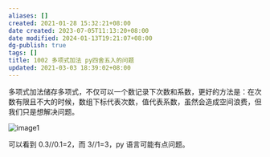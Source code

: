 ```yaml
---
aliases: []
created: 2021-01-28 15:32:21+08:00
date created: 2023-07-05T11:13:20+08:00
date modified: 2024-01-13T19:21:07+08:00
dg-publish: true
tags: []
title: 1002 多项式加法 py四舍五入的问题
updated: 2021-03-03 18:39:02+08:00
---
```


多项式加法储存多项式，不仅可以一个数记录下次数和系数，更好的方法是：在次数有限且不大的时候，数组下标代表次数，值代表系数，虽然会造成空间浪费，但我们只是想解决问题。

![image1](/img/user/resources/attachments/image1-39.png)

可以看到 0.3//0.1=2，而 3//1=3，py 语言可能有点问题。